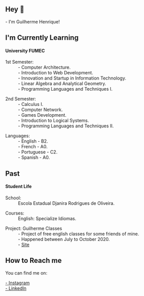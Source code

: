 <h2>Hey 👋</h2>

<p>- I'm Guilherme Henrique!</p>

<h2>I'm Currently Learning</h2>

<h4>University FUMEC</h4>

<dl>
  <dt>1st Semester:</dt>
  <dd>- Computer Architecture.</dd>
  <dd>- Introduction to Web Development.</dd>
  <dd>- Innovation and Startup in Information Technology.</dd>
  <dd>- Linear Algebra and Analytical Geometry.</dd>
  <dd>- Programming Languages and Techniques I.</dd>
</dl>

<dl>
  <dt>2nd Semester:</dt>
  <dd>- Calculus I.</dd>
  <dd>- Computer Network.</dd>
  <dd>- Games Development.</dd>
  <dd>- Introduction to Logical Systems.</dd>
  <dd>- Programming Languages and Techniques II.</dd>
</dl>

<dl>
  <dt>Languages:</dt>
  <dd>- English - B2.</dd>
  <dd>- French - A0.</dd>
  <dd>- Portuguese - C2.</dd>
  <dd>- Spanish - A0.</dd>
</dl>

<h2>Past</h2>

<h4>Student Life</h4>
<dl>
  <dt>School:</dt>
  <dd>Escola Estadual Djanira Rodrigues de Oliveira.</dd>
</dl>

<dl>
  <dt>Courses:</dt>
  <dd>English: Specialize Idiomas.</dd>
</dl>

<dl>
  <dt>Project: Guilherme Classes</dt>
  <dd>- Project of free english classes for some friends of mine.</dd>
  <dd>- Happened between July to October 2020.</dd>
  <dd>- <a href="https://sites.google.com/view/guilhermeclasses/home?authuser=0">Site</a>
</dl>

<h2>How to Reach me</h2>
<p>You can find me on:</p>
<a href="https://www.instagram.com/euguiihenry/"> - Instagram</a>
<br>
<a href="https://www.linkedin.com/in/guilherme-henrique-L/"> - LinkedIn</a>
<br>




